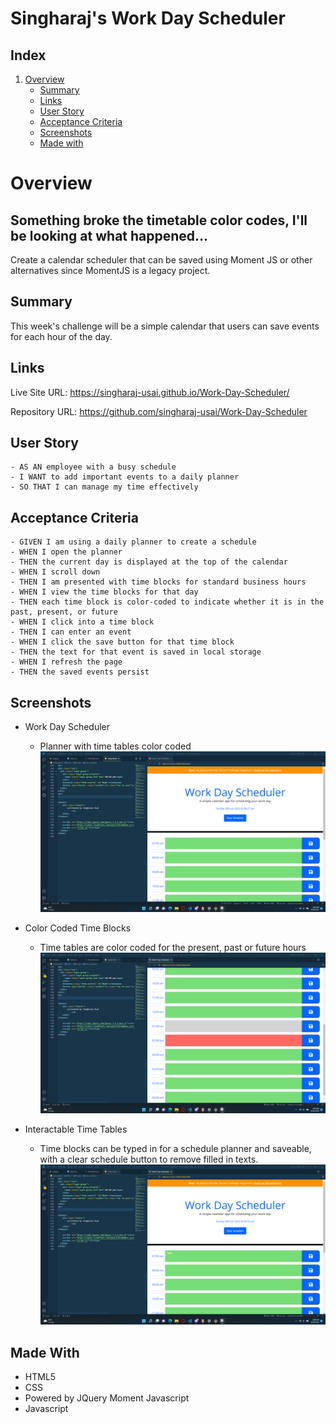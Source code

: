 # Singharaj's Work Day Scheduler

## Index
1. [Overview](#overview)
    - [Summary](#summary)
    - [Links](#links)
    - [User Story](#user-story)
    - [Acceptance Criteria](#acceptance-criteria)
    - [Screenshots](#screenshots)
    - [Made with](#made-with)

# Overview

## Something broke the timetable color codes, I'll be looking at what happened...
Create a calendar scheduler that can be saved using Moment JS or other alternatives since MomentJS is a legacy project.

## Summary

This week's challenge will be a simple calendar that users can save events for each hour of the day.

## Links

Live Site URL: https://singharaj-usai.github.io/Work-Day-Scheduler/

Repository URL: https://github.com/singharaj-usai/Work-Day-Scheduler

## User Story
````
- AS AN employee with a busy schedule
- I WANT to add important events to a daily planner
- SO THAT I can manage my time effectively
````
## Acceptance Criteria
````
- GIVEN I am using a daily planner to create a schedule
- WHEN I open the planner
- THEN the current day is displayed at the top of the calendar
- WHEN I scroll down
- THEN I am presented with time blocks for standard business hours
- WHEN I view the time blocks for that day
- THEN each time block is color-coded to indicate whether it is in the past, present, or future
- WHEN I click into a time block
- THEN I can enter an event
- WHEN I click the save button for that time block
- THEN the text for that event is saved in local storage
- WHEN I refresh the page
- THEN the saved events persist
````
## Screenshots
* Work Day Scheduler
    * Planner with time tables color coded
![](./Develop/1.png)

* Color Coded Time Blocks
    * Time tables are color coded for the present, past or future hours
![](./Develop/2.png)

* Interactable Time Tables
    * Time blocks can be typed in for a schedule planner and saveable, with a clear schedule button to remove filled in texts.
![](./Develop/3.png)



## Made With

* HTML5
* CSS
* Powered by JQuery Moment Javascript
* Javascript
